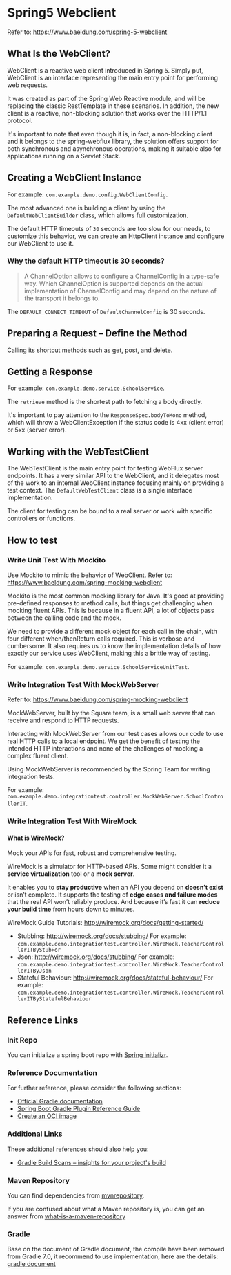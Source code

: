 # Spring5 Webclient

Refer to: https://www.baeldung.com/spring-5-webclient

## What Is the WebClient?

WebClient is a reactive web client introduced in Spring 5. Simply put, WebClient is an interface representing the main entry point for performing web requests.

It was created as part of the Spring Web Reactive module, and will be replacing the classic RestTemplate in these scenarios. In addition, the new client is a reactive, non-blocking solution that works over the HTTP/1.1 protocol.

It's important to note that even though it is, in fact, a non-blocking client and it belongs to the spring-webflux library, the solution offers support for both synchronous and asynchronous operations, making it suitable also for applications running on a Servlet Stack.

## Creating a WebClient Instance
For example: `com.example.demo.config.WebClientConfig`.

The most advanced one is building a client by using the `DefaultWebClientBuilder` class, which allows full customization.

The default HTTP timeouts of `30` seconds are too slow for our needs, to customize this behavior, we can create an HttpClient instance and configure our WebClient to use it.

### Why the default HTTP timeout is 30 seconds?

> A ChannelOption allows to configure a ChannelConfig in a type-safe way. Which ChannelOption is supported depends on the actual implementation of ChannelConfig and may depend on the nature of the transport it belongs to.

The `DEFAULT_CONNECT_TIMEOUT` of `DefaultChannelConfig` is 30 seconds.

## Preparing a Request – Define the Method

Calling its shortcut methods such as get, post, and delete.

## Getting a Response

For example: `com.example.demo.service.SchoolService`.

The `retrieve` method is the shortest path to fetching a body directly. 

It's important to pay attention to the `ResponseSpec.bodyToMono` method, which will throw a WebClientException if the status code is 4xx (client error) or 5xx (server error).

## Working with the WebTestClient

The WebTestClient is the main entry point for testing WebFlux server endpoints. It has a very similar API to the WebClient, and it delegates most of the work to an internal WebClient instance focusing mainly on providing a test context. The `DefaultWebTestClient` class is a single interface implementation.

The client for testing can be bound to a real server or work with specific controllers or functions.

## How to test

### Write Unit Test With Mockito

Use Mockito to mimic the behavior of WebClient. Refer to: https://www.baeldung.com/spring-mocking-webclient

Mockito is the most common mocking library for Java. It's good at providing pre-defined responses to method calls, but things get challenging when mocking fluent APIs. This is because in a fluent API, a lot of objects pass between the calling code and the mock.

We need to provide a different mock object for each call in the chain, with four different when/thenReturn calls required. This is verbose and cumbersome. It also requires us to know the implementation details of how exactly our service uses WebClient, making this a brittle way of testing.

For example: `com.example.demo.service.SchoolServiceUnitTest`.

### Write Integration Test With MockWebServer

Refer to: https://www.baeldung.com/spring-mocking-webclient

MockWebServer, built by the Square team, is a small web server that can receive and respond to HTTP requests.

Interacting with MockWebServer from our test cases allows our code to use real HTTP calls to a local endpoint. We get the benefit of testing the intended HTTP interactions and none of the challenges of mocking a complex fluent client.

Using MockWebServer is recommended by the Spring Team for writing integration tests.

For example: `com.example.demo.integrationtest.controller.MockWebServer.SchoolControllerIT`.

### Write Integration Test With WireMock

#### What is WireMock?

Mock your APIs for fast, robust and comprehensive testing.

WireMock is a simulator for HTTP-based APIs. Some might consider it a **service virtualization** tool or a **mock server**.

It enables you to **stay productive** when an API you depend on **doesn’t exist** or isn’t complete. It supports the testing of **edge cases and failure modes** that the real API won’t reliably produce. And because it’s fast it can **reduce your build time** from hours down to minutes.

WireMock Guide Tutorials: http://wiremock.org/docs/getting-started/

- Stubbing: http://wiremock.org/docs/stubbing/
    For example: `com.example.demo.integrationtest.controller.WireMock.TeacherControllerITByStubFor`
- Json: http://wiremock.org/docs/stubbing/
  For example: `com.example.demo.integrationtest.controller.WireMock.TeacherControllerITByJson`
- Stateful Behaviour: http://wiremock.org/docs/stateful-behaviour/
  For example: `com.example.demo.integrationtest.controller.WireMock.TeacherControllerITByStatefulBehaviour`

## Reference Links

### Init Repo

You can initialize a spring boot repo with [Spring initializr](https://start.spring.io/).

### Reference Documentation
For further reference, please consider the following sections:

* [Official Gradle documentation](https://docs.gradle.org)
* [Spring Boot Gradle Plugin Reference Guide](https://docs.spring.io/spring-boot/docs/2.6.1/gradle-plugin/reference/html/)
* [Create an OCI image](https://docs.spring.io/spring-boot/docs/2.6.1/gradle-plugin/reference/html/#build-image)

### Additional Links
These additional references should also help you:

* [Gradle Build Scans – insights for your project's build](https://scans.gradle.com#gradle)

### Maven Repository

You can find dependencies from [mvnrepository](https://mvnrepository.com/).

If you are confused about what a Maven repository is, you can get an answer from [what-is-a-maven-repository](https://www.cloudrepo.io/articles/what-is-a-maven-repository.html)

### Gradle

Base on the document of Gradle document, the compile have been removed from Gradle 7.0, it recommend to use implementation, here are the details: [gradle document](https://docs.gradle.org/current/userguide/java_library_plugin.html#sec:java_library_separation)
